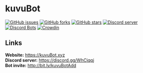 # kuvuBot
[![GitHub issues](https://img.shields.io/github/issues/kuvuBot/kuvuBot.svg)](https://github.com/kuvuBot/kuvuBot/issues)
[![GitHub forks](https://img.shields.io/github/forks/kuvuBot/kuvuBot.svg)](https://github.com/kuvuBot/kuvuBot/network)
[![GitHub stars](https://img.shields.io/github/stars/kuvuBot/kuvuBot.svg)](https://github.com/kuvuBot/kuvuBot/stargazers)
[![Discord server](https://discordapp.com/api/guilds/257599205693063168/widget.png?style=shield)](https://discord.gg/WhCjqqj)
[![Discord Bots](https://discordbots.org/api/widget/status/205965341241638912.svg)](https://discordbots.org/bot/205965341241638912)
[![Crowdin](https://d322cqt584bo4o.cloudfront.net/kuvubot/localized.svg)](https://crowdin.kuvubot.xyz/project/kuvubot)

## Links
**Website:** https://kuvuBot.xyz<br>
**Discord server:** https://discord.gg/WhCjqqj<br>
**Bot invite:** http://bit.ly/kuvuBotAdd

